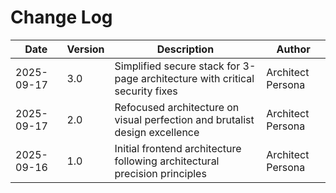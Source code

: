 # Change Log

| Date | Version | Description | Author |
|------|---------|-------------|---------|
| 2025-09-17 | 3.0 | Simplified secure stack for 3-page architecture with critical security fixes | Architect Persona |
| 2025-09-17 | 2.0 | Refocused architecture on visual perfection and brutalist design excellence | Architect Persona |
| 2025-09-16 | 1.0 | Initial frontend architecture following architectural precision principles | Architect Persona |
